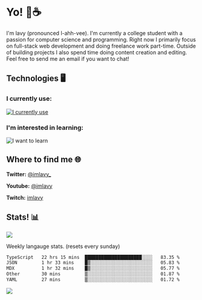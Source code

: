 # Yo! 🦊☕

I'm lavy (pronounced l-ahh-vee). I'm currently a college student with a passion for computer science and programming. Right now I primarily focus on full-stack web development and doing freelance work part-time. Outside of building projects I also spend time doing content creation and editing. Feel free to send me an email if you want to chat!


## Technologies 🖥️

### I currently use:
[![I currently use](https://skillicons.dev/icons?i=ts,react,nextjs,nodejs,aws,emotion,electron,styledcomponents,vercel,figma,github,vscode,mongo,linux,ps,pr,ae&perline=8)](https://skillicons.dev)
### I'm interested in learning:
![I want to learn](https://skillicons.dev/icons?i=docker,graphql,apollo,nginx,redis,svelte,threejs,supabase,django,astro&perline=8)

## Where to find me 🌐

**Twitter:** [@imlavy_](https://twitter.com/@imlavy_)

**Youtube:** [@imlavy](https://youtube.com/@imlavy)

**Twitch:** [imlavy](https://twitch.tv/imlavy)

## Stats! 📊
[![](https://visitcount.itsvg.in/api?id=lavyyy&icon=0&color=11)](https://visitcount.itsvg.in)

Weekly langauge stats. (resets every sunday)
<!--START_SECTION:waka-->

```txt
TypeScript   22 hrs 15 mins  █████████████████████░░░░   83.35 %
JSON         1 hr 33 mins    █▒░░░░░░░░░░░░░░░░░░░░░░░   05.83 %
MDX          1 hr 32 mins    █▒░░░░░░░░░░░░░░░░░░░░░░░   05.77 %
Other        30 mins         ▒░░░░░░░░░░░░░░░░░░░░░░░░   01.87 %
YAML         27 mins         ▒░░░░░░░░░░░░░░░░░░░░░░░░   01.72 %
```

<!--END_SECTION:waka-->

![](https://github-readme-stats.vercel.app/api?username=lavyyy&theme=midnight-purple&hide_border=true&include_all_commits=true&count_private=true)

